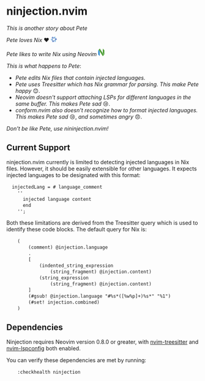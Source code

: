 # ninjection.nvim

_This is another story about Pete_

_Pete loves Nix_ ❤️  <img src="assets/nix.png" alt="Icon" style="width: 16px; height: auto;">

_Pete likes to write Nix using Neovim_  <img src="assets/neovim.png" alt="Icon" style="width: 16px; height: auto;">

_This is what happens to Pete_:
- _Pete edits Nix files that contain injected languages._
- _Pete uses Treesitter which has Nix grammar for parsing. This make Pete happy_ 😊.
- _Neovim doesn't support attaching LSPs for different languages in the same buffer. This makes Pete sad_ 😢.
- _conform.nvim also doesn't recognize how to format injected languages. This makes Pete sad_ 😢,
_and sometimes angry_ 😠. 

_Don't be like Pete, use nininjection.nvim!_

## Current Support
ninjection.nvim currently is limited to detecting injected languages in Nix 
files. However, it should be easily extensible for other languages. It expects 
injected languages to be designated with this format:
```
  injectedLang = # language_comment
    ''
      injected language content
      end
    '';
```

Both these limitations are derived from the Treesitter query which is used to
identify these code blocks. The default query for Nix is:
```
    (
        (comment) @injection.language
        .
        [
            (indented_string_expression
                (string_fragment) @injection.content)
            (string_expression
                (string_fragment) @injection.content)
        ]
        (#gsub! @injection.language "#%s*([%w%p]+)%s*" "%1")
        (#set! injection.combined)
    )
```

## Dependencies
Ninjection requires Neovim version 0.8.0 or greater, with
[nvim-treesitter](https://github.com/nvim-treesitter/nvim-treesitter) and [nvim-lspconfig](https://github.com/neovim/nvim-lspconfig) both enabled.

You can verify these dependencies are met by running:
```
    :checkhealth ninjection
```
